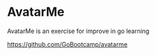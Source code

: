 # AvatarMe
AvatarMe is an exercise for improve in go learning

https://github.com/GoBootcamp/avatarme
